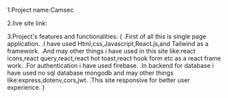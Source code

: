 1.Project name:Camsec

2.live site link:

3.Project's features and functionalities: {
.First of all this is single page application.
.I have used Html,css,Javascript,React.js,and Tailwind as a framework.
.And may other things i have used in this site like:react icons,react query,react,react hot toast,react hook form etc as a react frame work.
.For authentication i have used firebase.
.In backend for database i have used no sql database mongodb and may other things like:express,dotenv,cors,jwt.
.This site responsive for better user experience.
}
